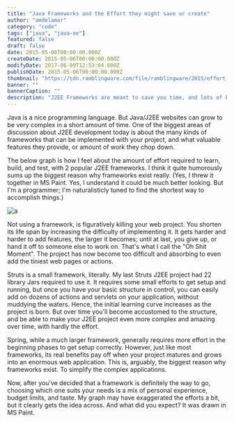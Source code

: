 ```yaml
---
title: "Java Frameworks and the Effort they might save or create"
author: "amdelamar"
category: "code"
tags: ["java", "java-ee"]
featured: false
draft: false
date: 2015-05-06T00:00:00.000Z
createDate: 2015-05-06T00:00:00.000Z
modifyDate: 2017-06-09T12:53:04.000Z
publishDate: 2015-05-06T00:00:00.000Z
thumbnail: "https://cdn.ramblingware.com/file/ramblingware/2015/effort-framework-graph.png"
banner: ""
bannerCaption: ""
description: "J2EE Frameworks are meant to save you time, and lots of boilerplate. But they have sharp learning curves."
---
```


Java is a nice programming language. But Java/J2EE websites can grow to be very complex in a short amount of time. One of the biggest areas of discussion about J2EE development today is about the many kinds of frameworks that can be implemented with your project, and what valuable features they provide, or amount of work they chop down.  

The below graph is how I feel about the amount of effort required to learn, build, and test, with 2 popular J2EE frameworks. I think it quite humorously sums up the biggest reason why frameworks exist really. (Yes, I threw it together in MS Paint. Yes, I understand it could be much better looking. But I'm a programmer; I'm naturalisticly tuned to find the shortest way to accomplish things.)  

![a](https://cdn.ramblingware.com/file/ramblingware/2015/effort-framework-graph.png)

Not using a framework, is figuratively killing your web project. You shorten its life span by increasing the difficulty of implementing it. It gets harder and harder to add features, the larger it becomes; until at last, you give up, or hand it off to someone else to work on. That's what I call the "Oh Shit Moment". The project has now become too difficult and absorbing to even add the tiniest web pages or actions.  

Struts is a small framework, literally. My last Struts J2EE project had 22 library Jars required to use it. It requires some small efforts to get setup and running, but once you have your basic structure in control, you can easily add on dozens of actions and servlets on your application, without muddying the waters. Hence, the initial learning curve increases as the project is born. But over time you'll become accustomed to the structure, and be able to make your J2EE project even more complex and amazing over time, with hardly the effort.  

Spring, while a much larger framework, generally requires more effort in the beginning phases to get setup correctly. However, just like most frameworks, its real benefits pay off when your project matures and grows into an enormous web application. This is, arguably, the biggest reason why frameworks exist. To simplify the complex applications.  

Now, after you've decided that a framework is definitely the way to go, choosing which one suits your needs is a mix of personal experience, budget limits, and taste. My graph may have exaggerated the efforts a bit, but it clearly gets the idea across. And what did you expect? It was drawn in MS Paint.
